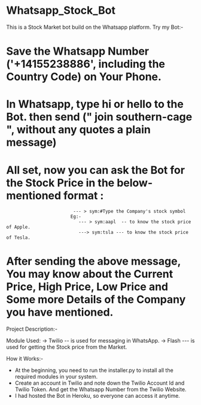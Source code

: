 # Whatsapp_Stock_Bot

This is a Stock Market bot build on the Whatsapp platform.
Try my Bot:-
# Save the Whatsapp Number ('+14155238886', including the Country Code) on Your Phone.
# In Whatsapp, type hi or hello to the Bot. then  send (" join southern-cage ", without any quotes a plain message)
# All set, now you can ask the Bot for the Stock Price in the below-mentioned format :
                             --- > sym:#Type the Company's stock symbol
                            Eg:- 
                               --- > sym:aapl  -- to know the stock price of Apple.
                               ---> sym:tsla --- to know the stock price of Tesla.
  # After sending the above message, You may know about the Current Price, High Price, Low Price and Some more Details of the Company you have mentioned.
 Project Description:- 

Module Used:
-> Twilio -- is used for messaging in WhatsApp. 
-> Flash --- is used for getting the Stock price from the Market.

How it Works:-
 * At the beginning, you need to run the installer.py to install all the required modules in your system.
 *  Create an account in Twilio and note down the Twilio Account Id and Twilio Token. And get the Whatsapp Number from the Twilio Website.
 *  I had hosted the Bot in Heroku, so everyone can access it anytime.
